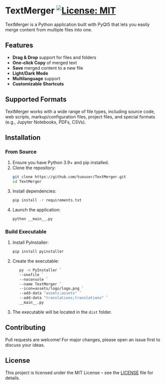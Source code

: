 # TextMerger [![License: MIT](https://img.shields.io/badge/License-MIT-yellow.svg)](https://opensource.org/licenses/MIT)

TextMerger is a Python application built with PyQt5 that lets you easily merge content from multiple files into one.

## Features
- **Drag & Drop** support for files and folders
- **One-click Copy** of merged text
- **Save** merged content to a new file
- **Light/Dark Mode**
- **Multilanguage** support
- **Customizable Shortcuts**

## Supported Formats
TextMerger works with a wide range of file types, including source code, web scripts, markup/configuration files, project files, and special formats (e.g., Jupyter Notebooks, PDFs, CSVs).

## Installation

### From Source
1. Ensure you have Python 3.9+ and pip installed.
2. Clone the repository:
   ```bash
   git clone https://github.com/tuouser/TextMerger.git
   cd TextMerger
   ```
3. Install dependencies:
   ```bash
   pip install -r requirements.txt
   ```
4. Launch the application:
   ```bash
   python __main__.py
   ```

### Build Executable
1. Install PyInstaller:
   ```bash
   pip install pyinstaller
   ```
2. Create the executable:
   ```bash
      py -m PyInstaller `
      --onefile `
      --noconsole `
      --name TextMerger `
      --icon=assets/logo/logo.png `
      --add-data "assets;assets" `
      --add-data "translations;translations" `
      __main__.py
   ```
3. The executable will be located in the `dist` folder.

## Contributing
Pull requests are welcome! For major changes, please open an issue first to discuss your ideas.

## License
This project is licensed under the MIT License – see the [LICENSE](LICENSE) file for details.